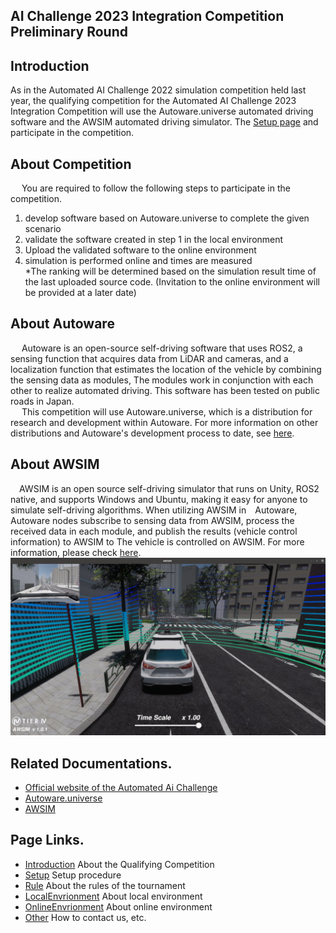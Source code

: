 ## AI Challenge 2023 Integration Competition Preliminary Round

## Introduction
As in the Automated AI Challenge 2022 simulation competition held last year, the qualifying competition for the Automated AI Challenge 2023 Integration Competition will use the Autoware.universe automated driving software and the AWSIM automated driving simulator. The [Setup page](./setup) and participate in the competition.
  
## About Competition
&emsp; You are required to follow the following steps to participate in the competition.
1. develop software based on Autoware.universe to complete the given scenario  
2. validate the software created in step 1 in the local environment  
3. Upload the validated software to the online environment
4. simulation is performed online and times are measured   
    *The ranking will be determined based on the simulation result time of the last uploaded source code.
    (Invitation to the online environment will be provided at a later date)  


## About Autoware
&emsp; Autoware is an open-source self-driving software that uses ROS2, a sensing function that acquires data from LiDAR and cameras, and a localization function that estimates the location of the vehicle by combining the sensing data as modules, The modules work in conjunction with each other to realize automated driving. This software has been tested on public roads in Japan.  
&emsp; This competition will use Autoware.universe, which is a distribution for research and development within Autoware. For more information on other distributions and Autoware's development process to date, see [here](https://autowarefoundation.github.io/autoware-documentation/main/design/autoware-concepts/difference-from-ai-and-auto/).
  
## About AWSIM
 &emsp;AWSIM is an open source self-driving simulator that runs on Unity, ROS2 native, and supports Windows and Ubuntu, making it easy for anyone to simulate self-driving algorithms.
  When utilizing AWSIM in&emsp;Autoware, Autoware nodes subscribe to sensing data from AWSIM, process the received data in each module, and publish the results (vehicle control information) to AWSIM to The vehicle is controlled on AWSIM. For more information, please check [here](https://github.com/tier4/AWSIM).
 ![awsim](../images/intro/awsim.png)
 
## Related Documentations.
 * [Official website of the Automated Ai Challenge](https://www.jsae.or.jp/jaaic/)
 * [Autoware.universe](https://github.com/autowarefoundation/autoware.universe)
 * [AWSIM](https://github.com/tier4/AWSIM)
 
## Page Links.
 * [Introduction](../intro) About the Qualifying Competition
 * [Setup](../setup) Setup procedure
 * [Rule](../rule) About the rules of the tournament
 * [LocalEnvrionment](../local) About local environment
 * [OnlineEnvrionment](../online) About online environment
 * [Other](../other) How to contact us, etc.
 